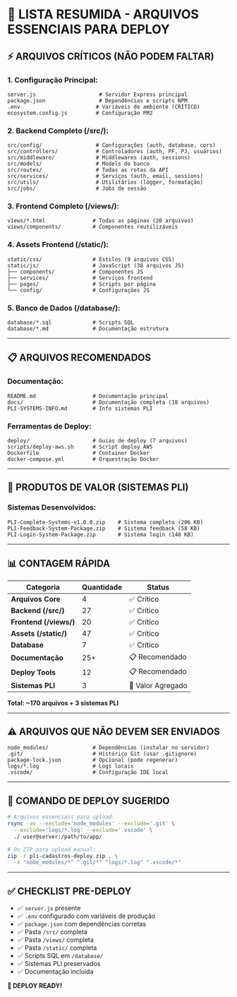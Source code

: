 # 🚀 LISTA RESUMIDA - ARQUIVOS ESSENCIAIS PARA DEPLOY

## ⚡ **ARQUIVOS CRÍTICOS (NÃO PODEM FALTAR)**

### **1. Configuração Principal:**
```
server.js                    # Servidor Express principal
package.json                 # Dependências e scripts NPM
.env                        # Variáveis de ambiente (CRÍTICO)
ecosystem.config.js         # Configuração PM2
```

### **2. Backend Completo (/src/):**
```
src/config/                 # Configurações (auth, database, cors)
src/controllers/            # Controladores (auth, PF, PJ, usuários)
src/middleware/             # Middlewares (auth, sessions)
src/models/                 # Models do banco
src/routes/                 # Todas as rotas da API
src/services/               # Serviços (auth, email, sessions)
src/utils/                  # Utilitários (logger, formatação)
src/jobs/                   # Jobs de sessão
```

### **3. Frontend Completo (/views/):**
```
views/*.html               # Todas as páginas (20 arquivos)
views/components/          # Componentes reutilizáveis
```

### **4. Assets Frontend (/static/):**
```
static/css/                # Estilos (9 arquivos CSS)
static/js/                 # JavaScript (38 arquivos JS)
├── components/            # Componentes JS
├── services/              # Serviços frontend
├── pages/                 # Scripts por página
└── config/                # Configurações JS
```

### **5. Banco de Dados (/database/):**
```
database/*.sql             # Scripts SQL
database/*.md              # Documentação estrutura
```

---

## 📋 **ARQUIVOS RECOMENDADOS**

### **Documentação:**
```
README.md                  # Documentação principal
docs/                      # Documentação completa (18 arquivos)
PLI-SYSTEMS-INFO.md        # Info sistemas PLI
```

### **Ferramentas de Deploy:**
```
deploy/                    # Guias de deploy (7 arquivos)
scripts/deploy-aws.sh      # Script deploy AWS
Dockerfile                 # Container Docker
docker-compose.yml         # Orquestração Docker
```

---

## 💎 **PRODUTOS DE VALOR (SISTEMAS PLI)**

### **Sistemas Desenvolvidos:**
```
PLI-Complete-Systems-v1.0.0.zip    # Sistema completo (206 KB)
PLI-Feedback-System-Package.zip    # Sistema feedback (58 KB)
PLI-Login-System-Package.zip       # Sistema login (148 KB)
```

---

## 📊 **CONTAGEM RÁPIDA**

| Categoria | Quantidade | Status |
|-----------|------------|--------|
| **Arquivos Core** | 4 | ✅ Crítico |
| **Backend (/src/)** | 27 | ✅ Crítico |
| **Frontend (/views/)** | 20 | ✅ Crítico |
| **Assets (/static/)** | 47 | ✅ Crítico |
| **Database** | 7 | ✅ Crítico |
| **Documentação** | 25+ | 📋 Recomendado |
| **Deploy Tools** | 12 | 📋 Recomendado |
| **Sistemas PLI** | 3 | 💎 Valor Agregado |

**Total: ~170 arquivos + 3 sistemas PLI**

---

## ⚠️ **ARQUIVOS QUE NÃO DEVEM SER ENVIADOS**

```
node_modules/              # Dependências (instalar no servidor)
.git/                      # Histórico Git (usar .gitignore)
package-lock.json          # Opcional (pode regenerar)
logs/*.log                 # Logs locais
.vscode/                   # Configuração IDE local
```

---

## 🎯 **COMANDO DE DEPLOY SUGERIDO**

```bash
# Arquivos essenciais para upload:
rsync -av --exclude='node_modules' --exclude='.git' \
  --exclude='logs/*.log' --exclude='.vscode' \
  ./ user@server:/path/to/app/

# Ou ZIP para upload manual:
zip -r pli-cadastros-deploy.zip . \
  -x "node_modules/*" ".git/*" "logs/*.log" ".vscode/*"
```

---

## ✅ **CHECKLIST PRE-DEPLOY**

- ✅ `server.js` presente
- ✅ `.env` configurado com variáveis de produção
- ✅ `package.json` com dependências corretas
- ✅ Pasta `/src/` completa
- ✅ Pasta `/views/` completa  
- ✅ Pasta `/static/` completa
- ✅ Scripts SQL em `/database/`
- ✅ Sistemas PLI preservados
- ✅ Documentação incluída

**🚀 DEPLOY READY!**
